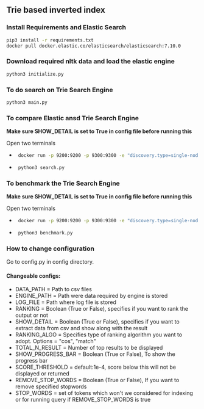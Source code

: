 ## Trie based inverted index


### Install Requirements and Elastic Search

```bash
pip3 install -r requirements.txt
docker pull docker.elastic.co/elasticsearch/elasticsearch:7.10.0
```


### Download required nltk data and load the elastic engine

```bash
python3 initialize.py
```

### To do search on Trie Search Engine

```bash
python3 main.py
```

### To compare Elastic ansd Trie Search Engine

**Make sure SHOW_DETAIL is set to True in config file before running this**

Open two terminals
 - ```bash
    docker run -p 9200:9200 -p 9300:9300 -e "discovery.type=single-node" docker.elastic.co/elasticsearch/elasticsearch:7.10.0
    ```
 - ```bash
    python3 search.py
    ```

### To benchmark the Trie Search Engine

**Make sure SHOW_DETAIL is set to True in config file before running this**

Open two terminals
 - ```bash
    docker run -p 9200:9200 -p 9300:9300 -e "discovery.type=single-node" docker.elastic.co/elasticsearch/elasticsearch:7.10.0
    ```
 - ```bash
    python3 benchmark.py
    ```


### How to change configuration

Go to config.py in config directory.

#### Changeable configs:
 - DATA_PATH = Path to csv files
 - ENGINE_PATH = Path were data required by engine is stored
 - LOG_FILE = Path where log file is stored
 - RANKING = Boolean (True or False), specifies if you want to rank the output or not
 - SHOW_DETAIL = Boolean (True or False), specifies if you want to extract data from csv and show along with the result
 - RANKING_ALGO = Specifies type of ranking algorithm you want to adopt. Options = "cos", "match"
 - TOTAL_N_RESULT = Number of top results to be displayed
 - SHOW_PROGRESS_BAR = Boolean (True or False), To show the progress bar
 - SCORE_THRESHOLD = default:1e-4, score below this will not be displayed or returned
 - REMOVE_STOP_WORDS = Boolean (True or False), If you want to remove specified stopwords
 - STOP_WORDS = set of tokens which won't we considered for indexing or for running query if REMOVE_STOP_WORDS is true

